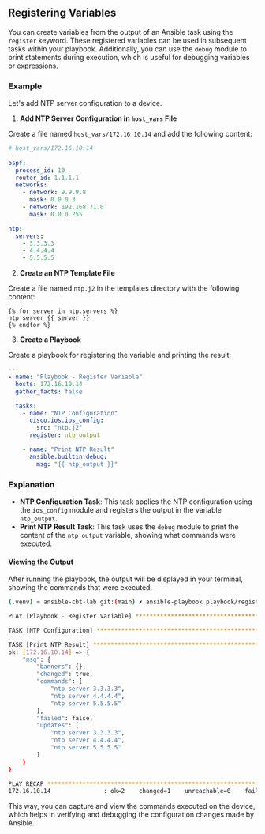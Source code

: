 ## Registering Variables

You can create variables from the output of an Ansible task using the `register` keyword. These registered variables can be used in subsequent tasks within your playbook. Additionally, you can use the `debug` module to print statements during execution, which is useful for debugging variables or expressions.

### Example

Let's add NTP server configuration to a device.

1. **Add NTP Server Configuration in `host_vars` File**

Create a file named `host_vars/172.16.10.14` and add the following content:

```yaml
# host_vars/172.16.10.14
---
ospf:
  process_id: 10
  router_id: 1.1.1.1
  networks:
    - network: 9.9.9.8
      mask: 0.0.0.3
    - network: 192.168.71.0
      mask: 0.0.0.255

ntp:
  servers:
    - 3.3.3.3
    - 4.4.4.4
    - 5.5.5.5
```

2. **Create an NTP Template File**

Create a file named `ntp.j2` in the templates directory with the following content:

```j2
{% for server in ntp.servers %}
ntp server {{ server }}
{% endfor %}
```

3. **Create a Playbook**

Create a playbook for registering the variable and printing the result:

```yaml
---
- name: "Playbook - Register Variable"
  hosts: 172.16.10.14
  gather_facts: false

  tasks:
    - name: "NTP Configuration"
      cisco.ios.ios_config:
        src: "ntp.j2"
      register: ntp_output

    - name: "Print NTP Result"
      ansible.builtin.debug:
        msg: "{{ ntp_output }}"
```

### Explanation

- **NTP Configuration Task**: This task applies the NTP configuration using the `ios_config` module and registers the output in the variable `ntp_output`.
- **Print NTP Result Task**: This task uses the `debug` module to print the content of the `ntp_output` variable, showing what commands were executed.

#### Viewing the Output

After running the playbook, the output will be displayed in your terminal, showing the commands that were executed.

```sh
(.venv) ➜ ansible-cbt-lab git:(main) ✗ ansible-playbook playbook/register_variable.yaml

PLAY [Playbook - Register Variable] *****************************************************

TASK [NTP Configuration] ****************************************************************

TASK [Print NTP Result] *****************************************************************
ok: [172.16.10.14] => {
    "msg": {
        "banners": {},
        "changed": true,
        "commands": [
            "ntp server 3.3.3.3",
            "ntp server 4.4.4.4",
            "ntp server 5.5.5.5"
        ],
        "failed": false,
        "updates": [
            "ntp server 3.3.3.3",
            "ntp server 4.4.4.4",
            "ntp server 5.5.5.5"
        ]
    }
}

PLAY RECAP *****************************************************************************
172.16.10.14               : ok=2    changed=1    unreachable=0    failed=0    skipped=0
```

This way, you can capture and view the commands executed on the device, which helps in verifying and debugging the configuration changes made by Ansible.
